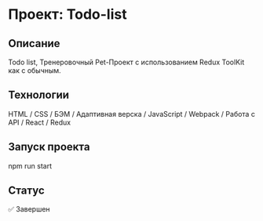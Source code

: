 # Проект: Todo-list

## Описание
Todo list, Тренеровочный Pet-Проект с использованием Redux ToolKit как с обычным.

## Технологии

HTML / CSS / БЭМ / Адаптивная верска / JavaScript / Webpack /
Работа с API / React / Redux

## Запуск проекта
npm run start

## Статус

✅ Завершен
